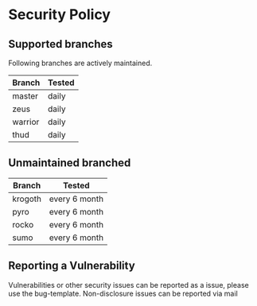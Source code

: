 # Security Policy

## Supported branches

Following branches are actively maintained.

| Branch   | Tested             |
| -------- | ------------------ |
| master   | daily              |
| zeus     | daily              |
| warrior  | daily              |
| thud     | daily              |

## Unmaintained branched

| Branch   | Tested             |
| -------- | ------------------ |
| krogoth  | every 6 month      |
| pyro     | every 6 month      |
| rocko    | every 6 month      |
| sumo     | every 6 month      |

## Reporting a Vulnerability

Vulnerabilities or other security issues can be reported as a issue, please use the bug-template.
Non-disclosure issues can be reported via mail
